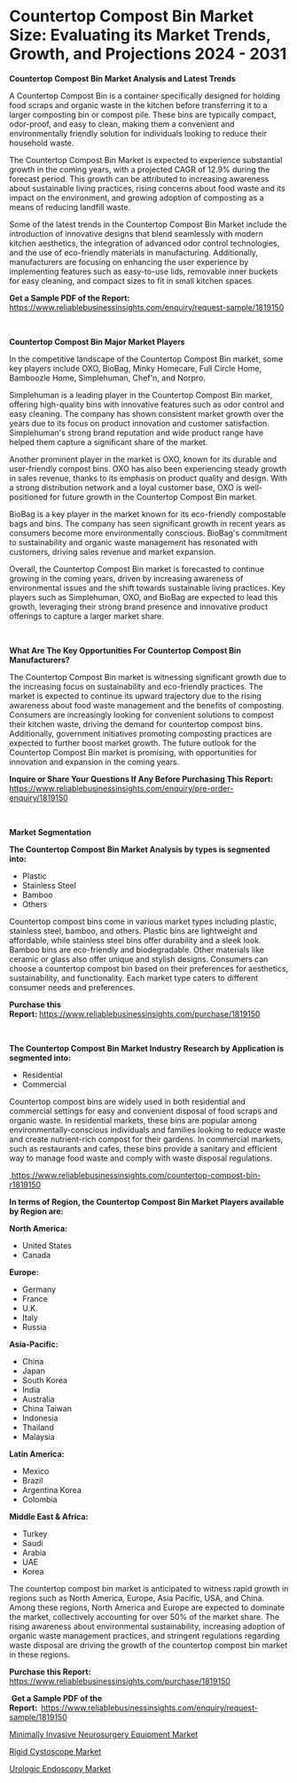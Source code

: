 <p><h1>Countertop Compost Bin Market Size: Evaluating its Market Trends, Growth, and Projections 2024 - 2031</h1></p><p><strong>Countertop Compost Bin Market Analysis and Latest Trends</strong></p>
<p><p>A Countertop Compost Bin is a container specifically designed for holding food scraps and organic waste in the kitchen before transferring it to a larger composting bin or compost pile. These bins are typically compact, odor-proof, and easy to clean, making them a convenient and environmentally friendly solution for individuals looking to reduce their household waste.</p><p>The Countertop Compost Bin Market is expected to experience substantial growth in the coming years, with a projected CAGR of 12.9% during the forecast period. This growth can be attributed to increasing awareness about sustainable living practices, rising concerns about food waste and its impact on the environment, and growing adoption of composting as a means of reducing landfill waste.</p><p>Some of the latest trends in the Countertop Compost Bin Market include the introduction of innovative designs that blend seamlessly with modern kitchen aesthetics, the integration of advanced odor control technologies, and the use of eco-friendly materials in manufacturing. Additionally, manufacturers are focusing on enhancing the user experience by implementing features such as easy-to-use lids, removable inner buckets for easy cleaning, and compact sizes to fit in small kitchen spaces.</p></p>
<p><strong>Get a Sample PDF of the Report:&nbsp;</strong> <a href="https://www.reliablebusinessinsights.com/enquiry/request-sample/1819150">https://www.reliablebusinessinsights.com/enquiry/request-sample/1819150</a></p>
<p>&nbsp;</p>
<p><strong>Countertop Compost Bin Major Market Players</strong></p>
<p><p>In the competitive landscape of the Countertop Compost Bin market, some key players include OXO, BioBag, Minky Homecare, Full Circle Home, Bamboozle Home, Simplehuman, Chef'n, and Norpro. </p><p>Simplehuman is a leading player in the Countertop Compost Bin market, offering high-quality bins with innovative features such as odor control and easy cleaning. The company has shown consistent market growth over the years due to its focus on product innovation and customer satisfaction. Simplehuman's strong brand reputation and wide product range have helped them capture a significant share of the market.</p><p>Another prominent player in the market is OXO, known for its durable and user-friendly compost bins. OXO has also been experiencing steady growth in sales revenue, thanks to its emphasis on product quality and design. With a strong distribution network and a loyal customer base, OXO is well-positioned for future growth in the Countertop Compost Bin market.</p><p>BioBag is a key player in the market known for its eco-friendly compostable bags and bins. The company has seen significant growth in recent years as consumers become more environmentally conscious. BioBag's commitment to sustainability and organic waste management has resonated with customers, driving sales revenue and market expansion.</p><p>Overall, the Countertop Compost Bin market is forecasted to continue growing in the coming years, driven by increasing awareness of environmental issues and the shift towards sustainable living practices. Key players such as Simplehuman, OXO, and BioBag are expected to lead this growth, leveraging their strong brand presence and innovative product offerings to capture a larger market share.</p></p>
<p>&nbsp;</p>
<p><strong>What Are The Key Opportunities For Countertop Compost Bin Manufacturers?</strong></p>
<p><p>The Countertop Compost Bin market is witnessing significant growth due to the increasing focus on sustainability and eco-friendly practices. The market is expected to continue its upward trajectory due to the rising awareness about food waste management and the benefits of composting. Consumers are increasingly looking for convenient solutions to compost their kitchen waste, driving the demand for countertop compost bins. Additionally, government initiatives promoting composting practices are expected to further boost market growth. The future outlook for the Countertop Compost Bin market is promising, with opportunities for innovation and expansion in the coming years.</p></p>
<p><strong>Inquire or Share Your Questions If Any Before Purchasing This Report:</strong> <a href="https://www.reliablebusinessinsights.com/enquiry/pre-order-enquiry/1819150">https://www.reliablebusinessinsights.com/enquiry/pre-order-enquiry/1819150</a></p>
<p>&nbsp;</p>
<p><strong>Market Segmentation</strong></p>
<p><strong>The Countertop Compost Bin Market Analysis by types is segmented into:</strong></p>
<p><ul><li>Plastic</li><li>Stainless Steel</li><li>Bamboo</li><li>Others</li></ul></p>
<p><p>Countertop compost bins come in various market types including plastic, stainless steel, bamboo, and others. Plastic bins are lightweight and affordable, while stainless steel bins offer durability and a sleek look. Bamboo bins are eco-friendly and biodegradable. Other materials like ceramic or glass also offer unique and stylish designs. Consumers can choose a countertop compost bin based on their preferences for aesthetics, sustainability, and functionality. Each market type caters to different consumer needs and preferences.</p></p>
<p><strong>Purchase this Report:&nbsp;</strong><a href="https://www.reliablebusinessinsights.com/purchase/1819150">https://www.reliablebusinessinsights.com/purchase/1819150</a></p>
<p>&nbsp;</p>
<p><strong>The Countertop Compost Bin Market Industry Research by Application is segmented into:</strong></p>
<p><ul><li>Residential</li><li>Commercial</li></ul></p>
<p><p>Countertop compost bins are widely used in both residential and commercial settings for easy and convenient disposal of food scraps and organic waste. In residential markets, these bins are popular among environmentally-conscious individuals and families looking to reduce waste and create nutrient-rich compost for their gardens. In commercial markets, such as restaurants and cafes, these bins provide a sanitary and efficient way to manage food waste and comply with waste disposal regulations.</p></p>
<p><a href="https://www.reliablebusinessinsights.com/countertop-compost-bin-r1819150">&nbsp;https://www.reliablebusinessinsights.com/countertop-compost-bin-r1819150</a></p>
<p><strong>In terms of Region, the Countertop Compost Bin Market Players available by Region are:</strong></p>
<p>
    <p> <strong> North America: </strong>
        <ul>
            <li>United States</li>
            <li>Canada</li>
        </ul>
        </p> 
    <p> <strong> Europe: </strong>
        <ul>
            <li>Germany</li>
            <li>France</li>
            <li>U.K.</li>
            <li>Italy</li>
            <li>Russia</li>
        </ul>
        </p> 
    <p> <strong> Asia-Pacific: </strong>
        <ul>
            <li>China</li>
            <li>Japan</li>
            <li>South Korea</li>
            <li>India</li>
            <li>Australia</li>
            <li>China Taiwan</li>
            <li>Indonesia</li>
            <li>Thailand</li>
            <li>Malaysia</li>
        </ul>
        </p> 
    <p> <strong> Latin America: </strong>
        <ul>
            <li>Mexico</li>
            <li>Brazil</li>
            <li>Argentina Korea</li>
            <li>Colombia</li>
        </ul>
        </p> 
    <p> <strong> Middle East & Africa: </strong>
        <ul>
            <li>Turkey</li>
            <li>Saudi</li>
            <li>Arabia</li>
            <li>UAE</li>
            <li>Korea</li>
        </ul>
    </p>
    </p>
<p><p>The countertop compost bin market is anticipated to witness rapid growth in regions such as North America, Europe, Asia Pacific, USA, and China. Among these regions, North America and Europe are expected to dominate the market, collectively accounting for over 50% of the market share. The rising awareness about environmental sustainability, increasing adoption of organic waste management practices, and stringent regulations regarding waste disposal are driving the growth of the countertop compost bin market in these regions.</p></p>
<p><strong>Purchase this Report: </strong><a href="https://www.reliablebusinessinsights.com/purchase/1819150">https://www.reliablebusinessinsights.com/purchase/1819150</a></p>
<p>&nbsp;<strong>Get a Sample PDF of the Report:&nbsp;&nbsp;</strong><a href="https://www.reliablebusinessinsights.com/enquiry/request-sample/1819150">https://www.reliablebusinessinsights.com/enquiry/request-sample/1819150</a></p>
<p><strong></strong></p>
<p><p><a href="https://github.com/ValentineMike02/Market-Research-Report-List-1/blob/main/minimally-invasive-neurosurgery-equipment-market.md">Minimally Invasive Neurosurgery Equipment Market</a></p><p><a href="https://github.com/staberhelen84/Market-Research-Report-List-1/blob/main/rigid-cystoscope-market.md">Rigid Cystoscope Market</a></p><p><a href="https://github.com/trameciabutler45/Market-Research-Report-List-1/blob/main/urologic-endoscopy-market.md">Urologic Endoscopy Market</a></p></p>